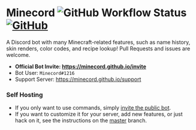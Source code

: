 # Minecord ![GitHub Workflow Status](https://img.shields.io/github/workflow/status/Tisawesomeness/Minecord/Java%20CI%20with%20Gradle) [![GitHub](https://img.shields.io/github/license/Tisawesomeness/Minecord)](https://github.com/Tisawesomeness/Minecord/blob/refactor/LICENSE)

A Discord bot with many Minecraft-related features, such as name history, skin renders, color codes, and recipe lookup! Pull Requests and issues are welcome.

- **Official Bot Invite: https://minecord.github.io/invite**
- Bot User: `Minecord#1216`
- Support Server: https://minecord.github.io/support

### Self Hosting

- If you only want to use commands, simply [invite the public bot](https://discordapp.com/oauth2/authorize?client_id=292279711034245130&scope=bot&permissions=93248).
- If you want to customize it for your server, add new features, or just hack on it, see the instructions on the [master](https://github.com/Tisawesomeness/Minecord/tree/master) branch.
